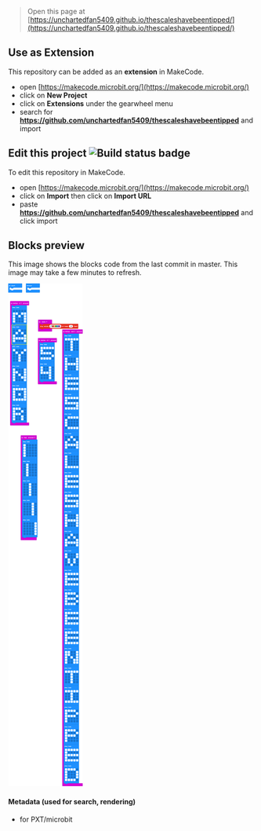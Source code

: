 
> Open this page at [https://unchartedfan5409.github.io/thescaleshavebeentipped/](https://unchartedfan5409.github.io/thescaleshavebeentipped/)

## Use as Extension

This repository can be added as an **extension** in MakeCode.

* open [https://makecode.microbit.org/](https://makecode.microbit.org/)
* click on **New Project**
* click on **Extensions** under the gearwheel menu
* search for **https://github.com/unchartedfan5409/thescaleshavebeentipped** and import

## Edit this project ![Build status badge](https://github.com/unchartedfan5409/thescaleshavebeentipped/workflows/MakeCode/badge.svg)

To edit this repository in MakeCode.

* open [https://makecode.microbit.org/](https://makecode.microbit.org/)
* click on **Import** then click on **Import URL**
* paste **https://github.com/unchartedfan5409/thescaleshavebeentipped** and click import

## Blocks preview

This image shows the blocks code from the last commit in master.
This image may take a few minutes to refresh.

![A rendered view of the blocks](https://github.com/unchartedfan5409/thescaleshavebeentipped/raw/master/.github/makecode/blocks.png)

#### Metadata (used for search, rendering)

* for PXT/microbit
<script src="https://makecode.com/gh-pages-embed.js"></script><script>makeCodeRender("{{ site.makecode.home_url }}", "{{ site.github.owner_name }}/{{ site.github.repository_name }}");</script>
